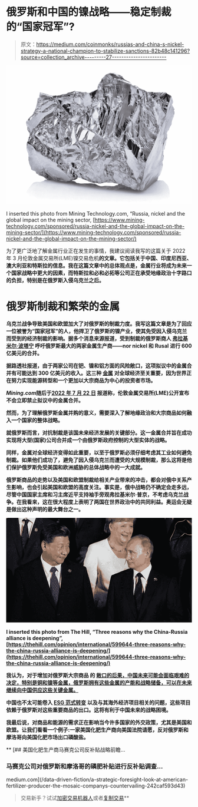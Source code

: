 # 俄罗斯和中国的镍战略——稳定制裁的“国家冠军”?

> 原文：<https://medium.com/coinmonks/russias-and-china-s-nickel-strategy-a-national-champion-to-stabilize-sanctions-82b48c141296?source=collection_archive---------27----------------------->

![](img/7e43337f59a0fdabcf10c42ed6778f35.png)

I inserted this photo from Mining Technology.com, “Russia, nickel and the global impact on the mining sector, [https://www.mining-technology.com/sponsored/russia-nickel-and-the-global-impact-on-the-mining-sector/](https://www.mining-technology.com/sponsored/russia-nickel-and-the-global-impact-on-the-mining-sector/)

为了更广泛地了解金属行业正在发生的事情，我建议阅读我写的这篇关于 2022 年 3 月伦敦金属交易所(LME)镍交易危机[](/coinmonks/paradigm-shifts-a-nickel-crisis-of-epic-proportions-reveals-insights-on-china-russia-strategy-a889d717940d)**的文章。它包括关于中国、印度尼西亚、澳大利亚和特斯拉的信息。我在这篇文章中的总体观点是，金属行业将成为未来一个国家战略中更大的因素，而特斯拉和必和必拓等公司正在承受地缘政治十字路口的负担，特别是在俄罗斯入侵乌克兰之后。**

# **俄罗斯制裁和繁荣的金属**

**乌克兰战争导致美国和欧盟加大了对俄罗斯的制裁力度。我写这篇文章是为了回应一位被誉为“国家冠军”的人，他捍卫了俄罗斯的镍产业，使其免受因入侵乌克兰而受到的经济制裁的影响。据多个消息来源报道，受到制裁的俄罗斯商人 [**弗拉基米尔·波塔宁**](https://www.reuters.com/markets/deals/potanin-seen-major-obstacle-russian-60bn-metal-merger-2022-07-06/) 呼吁俄罗斯最大的两家金属生产商——nor nickel 和 Rusal 进行 600 亿美元的合并。**

**据路透社报道，由于两家公司在钯、镍和铝方面的风险敞口，这项拟议中的金属合并有可能达到 300 亿美元的收入。这三种 [**金属**](https://www.spglobal.com/commodityinsights/en/market-insights/latest-news/metals/022422-nickel-copper-other-key-non-ferrous-metals-jump-amid-russias-invasion-of-ukraine) 对全球经济至关重要，因为世界正在努力实现能源转型和一个更加以大宗商品为中心的投资者市场。**

***Mining.com*随后于[**2022 年 7 月 22 日**](https://www.mining.com/web/lme-wont-ban-nornickels-metal-as-russian-firm-isnt-under-uk-sanctions/) 报道称，伦敦金属交易所(LME)公开宣布不会立即禁止拟议中的金属合并。**

**然而，为了理解俄罗斯金属并购的意义，需要深入了解地缘政治和大宗商品如何融入一个国家的整体战略。**

**就俄罗斯而言，对抗制裁是该国未来经济发展的关键部分。这一金属合并旨在成功实现将大型(国家)公司合并成一个由俄罗斯政府控制的大型实体的战略。**

**同样，金属对全球经济变得如此重要，以至于俄罗斯必须仔细考虑其工业如何避免制裁。如果他们成功了，避免了因入侵乌克兰而遭受的大规模制裁，那么这将是他们保护俄罗斯免受美国和欧洲威胁的总体战略中的一大成就。**

**俄罗斯商品的走势以及美国和欧盟制裁给相关产业带来的冲击，都会对俄中关系产生影响，也会引起美国和欧盟的高度关注。事实是，俄中战略仍不确定会走多远，尽管中国国家主席和习主席近平支持袖手旁观弗拉基米尔·普京，不考虑乌克兰战争。在我看来，这在很大程度上表明了两国在世界政治中的共同利益。奥运会无疑是做出这种声明的最大舞台之一。**

**![](img/2fe3281a18bd1517f71b1308033c693b.png)**

**I inserted this photo from The Hill, “Three reasons why the China-Russia alliance is deepening”, [https://thehill.com/opinion/international/599644-three-reasons-why-the-china-russia-alliance-is-deepening/](https://thehill.com/opinion/international/599644-three-reasons-why-the-china-russia-alliance-is-deepening/)**

**我认为，对于增加对俄罗斯大宗商品 的 [**敞口的后果，中国未来可能会面临艰难的决定，特别是铜和镍等金属，俄罗斯拥有这些金属的产能和战略储备，可以在未来继续向中国供应这些关键金属。**](https://oilprice.com/Metals/Commodities/Nickel-Prices-Surge-As-UK-Sanctions-Major-Russian-Miner.html)**

**中国也不太可能卷入 [**ESG 范式转变**](/coinmonks/paradigm-shifts-indigenous-groups-mining-projects-during-global-commodity-supercycle-44b5d3b34aaf) 以及与其海外经济项目相关的问题，这些项目依赖于俄罗斯对这些重要商品的出口。这将有利于中国未来的战略困境。**

**我最后说，对商品和能源的需求正在影响当今许多国家的外交政策，尤其是美国和欧盟。让我们看看一个例子:一家美国化肥生产商向美国法院请愿，反对俄罗斯和摩洛哥向美国化肥市场出口磷酸盐。**

**[](/data-driven-fiction/a-strategic-foresight-look-at-american-fertilizer-producer-the-mosaic-companys-countervailing-242caf593d43) [## 美国化肥生产商马赛克公司反补贴战略前瞻…

### 马赛克公司对俄罗斯和摩洛哥的磷肥补贴进行反补贴调查…

medium.com](/data-driven-fiction/a-strategic-foresight-look-at-american-fertilizer-producer-the-mosaic-companys-countervailing-242caf593d43) 

> 交易新手？试试[加密交易机器人](/coinmonks/crypto-trading-bot-c2ffce8acb2a)或者[复制交易](/coinmonks/top-10-crypto-copy-trading-platforms-for-beginners-d0c37c7d698c)**